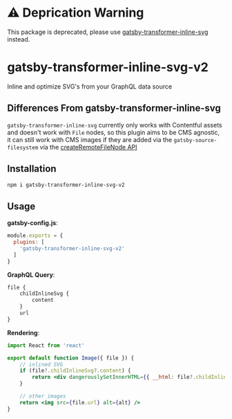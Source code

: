 # ⚠ Deprication Warning
This package is deprecated, please use [gatsby-transformer-inline-svg](https://github.com/axe312ger/gatsby-transformer-inline-svg) instead.

# gatsby-transformer-inline-svg-v2
Inline and optimize SVG's from your GraphQL data source

## Differences From gatsby-transformer-inline-svg
`gatsby-transformer-inline-svg` currently only works with Contentful assets and doesn't work with `File` nodes, so this plugin aims to be CMS agnostic, it can still work with CMS images if they are added via the `gatsby-source-filesystem` via the [createRemoteFileNode API](https://www.gatsbyjs.com/plugins/gatsby-source-filesystem/#createremotefilenode)


## Installation

```sh
npm i gatsby-transformer-inline-svg-v2
```

## Usage

**gatsby-config.js**:

```js
module.exports = {
  plugins: [
    'gatsby-transformer-inline-svg-v2'
  ]
}
```


**GraphQL Query**:
```graphql
file {
    childInlineSvg {
        content
    }
    url
}
```

**Rendering**:
```jsx
import React from 'react'

export default function Image({ file }) {
    // inlined SVG
    if (file?.childInlineSvg?.content) {
        return <div dangerouslySetInnerHTML={{ __html: file?.childInlineSvg?.content }} />
    }

    // other images
    return <img src={file.url} alt={alt} />
}
```
